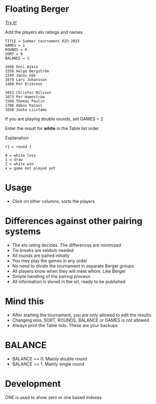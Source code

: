 # Floating Berger

[Try it!](https://christernilsson.github.io/FloatingBerger/)

Add the players elo ratings and names 

```
TITLE = Summer tournament RIO 2025
GAMES = 1
ROUNDS = 4
SORT = 0
BALANCE = 1

1698 Onni Aikio
1558 Helge Bergström
1549 Jonas Hök
1679 Lars Johansson
1400 Per Eriksson

1653 Christer Nilsson
1673 Per Hamnström
1504 Thomas Paulin
1706 Abbas Razavi
1650 Jouko Liistamo

```

If you are playing double rounds, set GAMES = 2

Enter the result for **white** in the Table list order  

Explanation
```
r1 = round 1

0 = white loss
1 = draw
2 = white win
x = game not played yet
```

# Usage

* Click on other columns, sorts the players

# Differences against other pairing systems

* The elo rating decides. The differences are minimized
* Tie breaks are seldom needed
* All rounds are paired initially
* You mey play the games in any order
* No need to divide the tournament in separate Berger groups
* All players know when they will meet whom. Like Berger
* Simple handling of the pairing process
* All information is stored in the url, ready to be published

# Mind this

* After starting the tournament, you are only allowed to edit the results
* Changing elos, SORT, ROUNDS, BALANCE or GAMES is not allowed
* Always print the Table lists. These are your backups

# BALANCE

* BALANCE == 0. Mainly double round
* BALANCE == 1. Mainly single round

# Development

ONE is used to show zero or one based indexes


